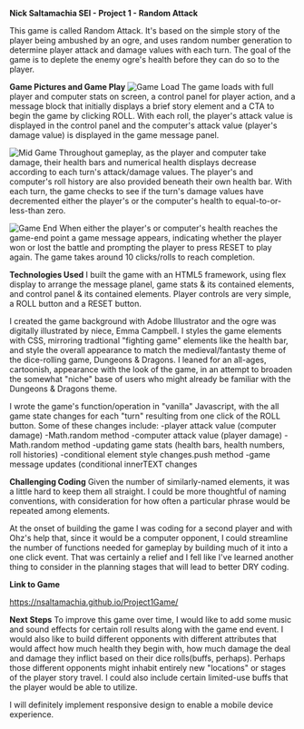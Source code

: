 **Nick Saltamachia SEI - Project 1 - Random Attack**

This game is called Random Attack. It's based on the simple story of the player being ambushed by an ogre, 
and uses random number generation to determine player attack and damage values with each turn. The goal of the game is to deplete the enemy ogre's health
before they can do so to the player.

**Game Pictures and Game Play**
![Game Load](https://github.com/nsaltamachia/Project1Game/assets/145282981/3ef0bbb3-9434-4fc0-99d1-a8a775cb89c6)
The game loads with full player and computer stats on screen, a control panel for player action, and a message block that initially displays
a brief story element and a CTA to begin the game by clicking ROLL. With each roll, the player's attack value is displayed in the control panel
and the computer's attack value (player's damage value) is displayed in the game message panel. 



![Mid Game](https://github.com/nsaltamachia/Project1Game/assets/145282981/3d974c5e-5a95-494a-becf-02060f0b126b)
Throughout gameplay, as the player and computer take damage, their health bars and numerical health displays decrease according to each turn's attack/damage values.
The player's and computer's roll history are also provided beneath their own health bar. With each turn, the game checks to see if the turn's damage values have decremented either the player's or the computer's health to equal-to-or-less-than zero.


![Game End](https://github.com/nsaltamachia/Project1Game/assets/145282981/049cb4f7-cade-47d0-b785-18fb6b1e096a)
When either the player's or computer's health reaches the game-end point a game message appears, indicating whether the player won or lost the battle and prompting the player to press RESET to play again. The game takes around 10 clicks/rolls to reach completion.

**Technologies Used**
I built the game with an HTML5 framework, using flex display to arrange the message planel, game stats & its contained elements, and control panel & its contained elements. Player controls are very simple, a ROLL button and a RESET button.

I created the game background with Adobe Illustrator and the ogre was digitally illustrated by niece, Emma Campbell. I styles the game elements with CSS, mirroring tradtional "fighting game" elements like the health bar, and style the overall appearance to match the medieval/fantasty theme of the dice-rolling game, Dungeons & Dragons. I leaned for an all-ages, cartoonish, appearance with the look of the game, in an attempt to broaden the somewhat "niche" base of users who might already be familiar with the Dungeons & Dragons theme.

I wrote the game's function/operation in "vanilla" Javascript, with the all game state changes for each "turn" resulting from one click of the ROLL button. Some of these changes include: 
-player attack value (computer damage) -Math.random method
-computer attack value (player damage) -Math.random method
-updating game stats (health bars, health numbers, roll histories) -conditional element style changes.push method
-game message updates (conditional innerTEXT changes

**Challenging Coding**
Given the number of similarly-named elements, it was a little hard to keep them all straight. I could be more thoughtful of naming conventions, with consideration for how often a particular phrase would be repeated among elements.

At the onset of building the game I was coding for a second player and with Ohz's help that, since it would be a computer opponent, I could streamline the number of functions needed for gameplay by building much of it into a one click event. That was certainly a relief and I fell like I've learned another thing to consider in the planning stages that will lead to better DRY coding.


**Link to Game**

https://nsaltamachia.github.io/Project1Game/

**Next Steps**
To improve this game over time, I would like to add some music and sound effects for certain roll results along with the game end event. I would also like to build different opponents with different attributes that would affect how much health they begin with, how much damage the deal and damage they inflict based on their dice rolls(buffs, perhaps). Perhaps those different opponents might inhabit entirely new "locations" or stages of the player story travel. I could also include certain limited-use buffs that the player would be able to utilize.

I will definitely implement responsive design to enable a mobile device experience.

